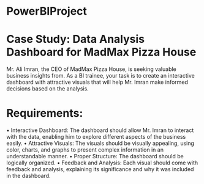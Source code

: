 # PowerBIProject
# Case Study: Data Analysis Dashboard for MadMax Pizza House 

Mr. Ali Imran, the CEO of MadMax Pizza House, is seeking valuable business insights from. As a BI trainee, your task is to create an interactive dashboard with attractive visuals that will help Mr. Imran make informed decisions based on the analysis.

# Requirements:
•	Interactive Dashboard: The dashboard should allow Mr. Imran to interact with the data, enabling him to explore different aspects of the business easily.
•	Attractive Visuals: The visuals should be visually appealing, using color, charts, and graphs to present complex information in an understandable manner.
•	Proper Structure: The dashboard should be logically organized.
•	Feedback and Analysis: Each visual should come with feedback and analysis, explaining its significance and why it was included in the dashboard.
